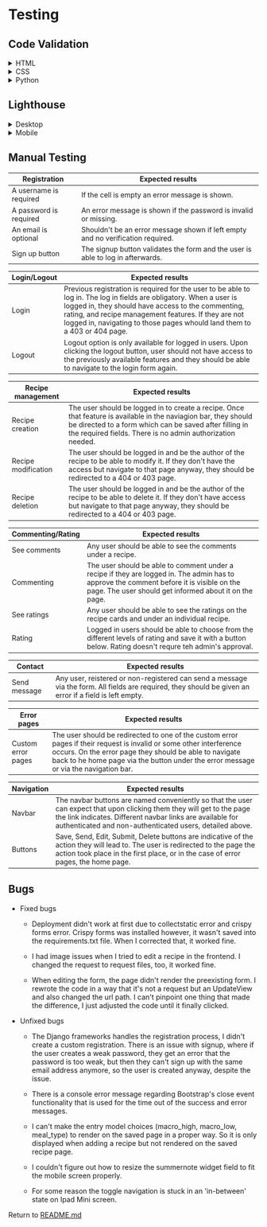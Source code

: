 # **Testing**

## **Code Validation**

<details>
<summary>HTML</summary>

The HTML files were validated with the [W3C Validator Service](https://validator.w3.org/).

- Home page - PASS

![html-validation-home](docs/html-validation-home-page.jpg)

- Sign Up - PASS

![html-validation-signup](docs/html-validation-signup.jpg)

- Sign In - PASS

![html-validation-signin](docs/html-validation-login.jpg)

- Logout - PASS

![html-validation-logout](docs/html-validation-logout.jpg)

- Recipes - PASS

![html-validation-recipes](docs/html-validation-recipes.jpg)


- Recipe detail

![html-validation-recipe](docs/html-validation-recipe.jpg)

- Add Recipe - 
I get several warnings and errors which either come from the crispy forms,
the summernote widgets or from the curly braces

Page source code:
![html-validation-add-recipe](docs/html-validation-add-recipe.jpg)

Workspace html file:
![html-validation-add-recipe-code](docs/html-validation-add-recipe2.jpg)

- Edit Recipe - PASS

![html-validation-edit-recipe](docs/html-validation-edit-recipe.jpg)

- Delete Recipe - PASS

![html-validation-delete-recipe](docs/html-validation-delete-recipe.jpg)

- Contact - PASS

![html-validation-contact](docs/html-validation-contact.jpg)

- Error page - The errors I get are due to the curly braces

Since all the custom error pages (403, 404, 405, 500) are equivalent in style, I only validated one of them

![html-validation-error](docs/html-validation-error.jpg)
</details>

<details>
<summary>CSS</summary>

The CSS file was validated using the [W3C Jigsaw Validator Service](https://jigsaw.w3.org/css-validator/).
It passed the validation process without warnings or errors.

![css-validation](docs/macromeals-css-valid.jpg)

</details>

<details>
<summary>Python</summary>

The Python files were validated using the [Pep8 linter](https://pep8ci.herokuapp.com/#)

- models.py - PASS

![python-validation-models](docs/python-validation-models-py.jpg)

- forms.py - PASS

![python-validation-forms](docs/python-validation-forms-py.jpg)

- views.py - PASS

![python-validaton-views](docs/python-validation-views-py.jpg)

- admin.py - PASS

![python-validation-admin](docs/python-validation-admin-py.jpg)

</details>

## **Lighthouse**

<details>
<summary>Desktop</summary>

- Home

![lighthouse-home](docs/lighthouse-home-desktop.jpg)

- Sign Up

![lighthouse-signup](docs/lighthouse-signup-desktop.jpg)

- Sign In

![lighthouse-login](docs/lighthouse-login-desktop.jpg)

- Logout

![lighthouse-logout](docs/lighthouse-logout-desktop.jpg)

- Recipes

![lighthouse-recipes](docs/lighthouse-recipes-desktop.jpg)

- Recipe - logged in

![lighthouse-recipe-li](docs/lighthouse-recipe-logged-in-desktop.jpg)

- Recipe - logged out

![lighthouse-recipe-lo](docs/lighthouse-recipe-logged-out-desktop.jpg)

- Add recipe

![lighthouse-add-recipe](docs/lighthouse-add-recipe-desktop.jpg)

- Edit recipe

![lighthouse-edit-recipe](docs/lighthouse-edit-recipe-desktop.jpg)

- Delete recipe

![lighthouse-delete-recipe](docs/lighthouse-delete-recipe.desktop.jpg)

- Contact

![lighthouse-contact](docs/lighthouse-contact-desktop.jpg)

</details>

<details>
<summary>Mobile</summary>

- Home

![lighthouse-home-m](docs/lighthouse-home-mobile.jpg)

- Sign Up

![lighthouse-signup-m](docs/lighthouse-signup-mobile.jpg)

- Sign In

![lighthouse-signin-m](docs/lighthouse-login-mobile.jpg)

- Logout

![lighthouse-logout-m](docs/lighthouse-logout-mobile.jpg)

- Recipes

![lighthouse-recipes-m](docs/lighthouse-recipes-mobile.jpg)

- Recipe - logged in

![lighthouse-recipe-li-m](docs/lighthouse-recipe-logged-in-mobile.jpg)

- Recipe - logged out

![lighthouse-recipe-lo-m](docs/lighthouse-recipe-logged-out-mobile.jpg)

- Add recipe

![lighthouse-add-recipe-m](docs/lighthouse-add-recipe-mobile.jpg)

- Edit recipe

![lighthouse-edit-recipe-m](docs/lighthouse-edit-recipe-mobile.jpg)

- Delete recipe

![lighthouse-delete-recipe-m](docs/lighthouse-delete-recipe-mobile.jpg)

- Contact

![lighthouse-delete-recipe-m](docs/lighthouse-contact-mobile.jpg)

</details>

## **Manual Testing**

| Registration | Expected results |
| --- | ---|
| A username is required | If the cell is empty an error message is shown. |
| A password is required | An error message is shown if the password is invalid or missing. |
| An email is optional | Shouldn't be an error message shown if left empty and no verification required. |
| Sign up button | The signup button validates the form and the user is able to log in afterwards. |

| Login/Logout | Expected results |
| --- | --- |
| Login | Previous registration is required for the user to be able to log in. The log in fields are obligatory. When a user is logged in, they should have access to the commenting, rating, and recipe management features. If they are not logged in, navigating to those pages whould land them to a 403 or 404 page. |
| Logout | Logout option is only available for logged in users. Upon clicking the logout button, user should not have access to the previously available features and they should be able to navigate to the login form again. |

| Recipe management | Expected results |
| --- | --- |
| Recipe creation | The user should be logged in to create a recipe. Once that feature is available in the naviagion bar, they should be directed to a form which can be saved after filling in the required fields. There is no admin authorization needed. |
| Recipe modification | The user should be logged in and be the author of the recipe to be able to modify it. If they don't have the access but navigate to that page anyway, they should be redirected to a 404 or 403 page. |
| Recipe deletion | The user should be logged in and be the author of the recipe to be able to delete it. If they don't have access but navigate to that page anyway, they should be redirected to a 404 or 403 page. |

| Commenting/Rating | Expected results |
| --- | --- |
| See comments | Any user should be able to see the comments under a recipe. |
| Commenting | The user should be able to comment under a recipe if they are logged in. The admin has to approve the comment before it is visible on the page. The user should get informed about it on the page. |
| See ratings | Any user should be able to see the ratings on the recipe cards and under an individual recipe. |
| Rating | Logged in users should be able to choose from the different levels of rating and save it with a button below. Rating doesn't requre teh admin's approval. |

| Contact | Expected results |
| --- | --- |
| Send message | Any user, reistered or non-registered can send a message via the form. All fields are required, they should be given an error if a field is left empty. |

| Error pages | Expected results |
| --- | --- |
| Custom error pages | The user should be redirected to one of the custom error pages if their request is invalid or some other interference occurs. On the error page they should be able to navigate back to he home page via the button under the error message or via the navigation bar.

| Navigation | Expected results |
| --- | --- |
| Navbar | The navbar buttons are named conveniently so that the user can expect that upon clicking them they will get to the page the link indicates. Different navbar links are available for authenticated and non-authenticated users, detailed above. |
| Buttons | Save, Send, Edit, Submit, Delete buttons are indicative of the action they will lead to. The user is redirected to the page the action took place in the first place, or in the case of error pages, the home page.|

## **Bugs**

- Fixed bugs

    - Deployment didn't work at first due to collectstatic error and crispy forms error.
      Crispy forms was installed however, it wasn't saved into the requirements.txt file.
      When I corrected that, it worked fine.

    - I had image issues when I tried to edit a recipe in the frontend.
      I changed the request to request files, too, it worked fine.

    - When editing the form, the page didn't render the preexisting form.
      I rewrote the code in a way that it's not a request but an UpdateView and also changed the url path.
      I can't pinpoint one thing that made the difference, I just adjusted the code until it finally clicked.

- Unfixed bugs

    - The Django frameworks handles the registration process, I didn't create a custom registration.
      There is an issue with signup, where if the user creates a weak password, they get an error that the password is too weak,
      but then they can't sign up with the same email address anymore, so the user is created anyway, despite the issue.

    - There is a console error message regarding Bootstrap's close event functionality that is used for the time out of the success
      and error messages.

    - I can't make the entry model choices (macro_high, macro_low, meal_type) to render on the saved page
      in a proper way.
      So it is only displayed when adding a recipe but not rendered on the saved recipe page.

    - I couldn't figure out how to resize the summernote widget field to fit the mobile screen properly.

    - For some reason the toggle navigation is stuck in an 'in-between' state on Ipad Mini screen.

Return to [README.md](README.md#macromeals-pp4)